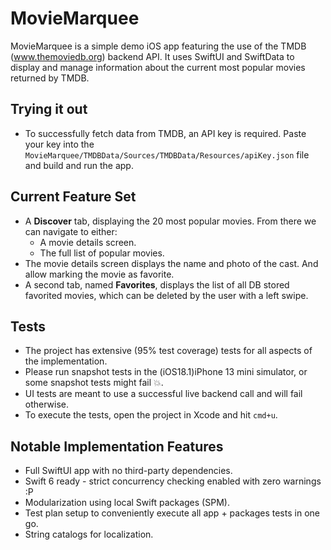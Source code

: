 # MovieMarquee

MovieMarquee is a simple demo iOS app featuring the use of the TMDB (www.themoviedb.org) backend API.
It uses SwiftUI and SwiftData to display and manage information about the current most popular movies returned by TMDB.

## Trying it out

- To successfully fetch data from TMDB, an API key is required. 
  Paste your key into the `MovieMarquee/TMDBData/Sources/TMDBData/Resources/apiKey.json` file and build and run the app.

## Current Feature Set

- A **Discover** tab, displaying the 20 most popular movies. 
  From there we can navigate to either:
    - A movie details screen.
    - The full list of popular movies.
- The movie details screen displays the name and photo of the cast. And allow marking the movie as favorite.
- A second tab, named **Favorites**, displays the list of all DB stored favorited movies, which can be deleted by the user with a left swipe.

## Tests

- The project has extensive (95% test coverage) tests for all aspects of the implementation.
- Please run snapshot tests in the (iOS18.1)iPhone 13 mini simulator, or some snapshot tests might fail 💥.
- UI tests are meant to use a successful live backend call and will fail otherwise. 
- To execute the tests, open the project in Xcode and hit `cmd+u`.

## Notable Implementation Features

- Full SwiftUI app with no third-party dependencies.
- Swift 6 ready - strict concurrency checking enabled with zero warnings :P
- Modularization using local Swift packages (SPM).
- Test plan setup to conveniently execute all app + packages tests in one go.
- String catalogs for localization.
